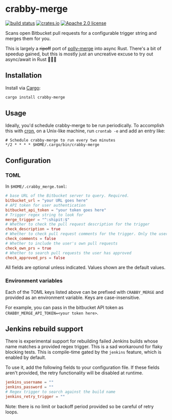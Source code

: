 # crabby-merge

[![build status](https://img.shields.io/github/workflow/status/kesyog/crabby-merge/Rust?style=flat-square)](https://github.com/kesyog/crabby-merge/actions/workflows/rust.yml)
[![crates.io](https://img.shields.io/crates/v/crabby-merge?style=flat-square)](https://crates.io/crates/crabby-merge)
[![Apache 2.0 license](https://img.shields.io/github/license/kesyog/crabby-merge?style=flat-square)](./LICENSE)

Scans open Bitbucket pull requests for a configurable trigger string and merges them for you.

This is largely a ~~ripoff~~ port of [polly-merge](https://github.com/noahp/polly-merge) into async
Rust. There's a bit of speedup gained, but this is mostly just an uncreative excuse to try out
async/await in Rust 👨🏽‍🎓

## Installation

Install via [Cargo](https://rustup.rs):

```sh
cargo install crabby-merge
```

## Usage

Ideally, you'd schedule crabby-merge to be run periodically. To accomplish this with [cron](https://en.wikipedia.org/wiki/Cron),
on a Unix-like machine, run `crontab -e` and add an entry like:

```text
# Schedule crabby-merge to run every two minutes
*/2 * * * * $HOME/.cargo/bin/crabby-merge
```

## Configuration

### TOML

In `$HOME/.crabby_merge.toml`:

```toml
# base URL of the Bitbucket server to query. Required.
bitbucket_url = "your URL goes here"
# API token for user authentication
bitbucket_api_token = "your token goes here"
# Trigger regex string to look for
merge_trigger = "^:shipit:$"
# Whether to check the pull request description for the trigger
check_description = true
# Whether to check pull request comments for the trigger. Only the user's own comments are searched.
check_comments = false
# Whether to include the user's own pull requests
check_own_prs = true
# Whether to search pull requests the user has approved
check_approved_prs = false
```

All fields are optional unless indicated. Values shown are the default values.

### Environment variables

Each of the TOML keys listed above can be prefixed with `CRABBY_MERGE` and provided as an
environment variable. Keys are case-insensitive.

For example, you can pass in the bitbucket API token as `CRABBY_MERGE_API_TOKEN=<your token here>`.

## Jenkins rebuild support

There is experimental support for rebuilding failed Jenkins builds whose name matches a provided
regex trigger. This is a sad workaround for flaky blocking tests. This is compile-time gated by the
`jenkins` feature, which is enabled by default.

To use it, add the following fields to your configuration file. If these fields aren't provided, the
retry functionality will be disabled at runtime.

```toml
jenkins_username = ""
jenkins_password = ""
# Regex trigger to search against the build name
jenkins_retry_trigger = ""
```

Note: there is no limit or backoff period provided so be careful of retry loops.
